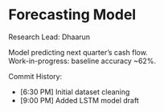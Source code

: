 # Forecasting Model  

Research Lead: Dhaarun  

Model predicting next quarter’s cash flow.  
Work-in-progress: baseline accuracy ~62%.  

Commit History:
- [6:30 PM] Initial dataset cleaning
- [9:00 PM] Added LSTM model draft
